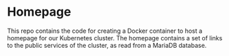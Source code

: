# Homepage

This repo contains the code for creating a Docker container to host a homepage for our Kubernetes cluster. The homepage contains a set of links to the public services of the cluster, as read from a MariaDB database.
